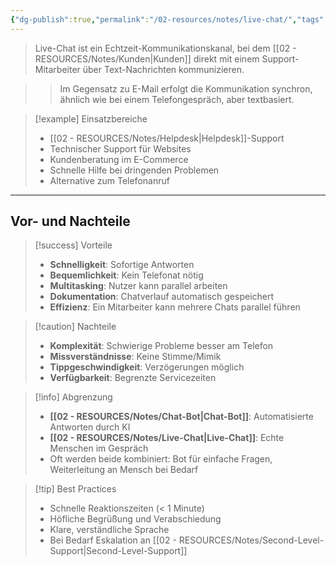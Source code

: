 ```yaml
---
{"dg-publish":true,"permalink":"/02-resources/notes/live-chat/","tags":["informatik/support","kommunikation","GFN/LF06"],"noteIcon":"","updated":"2025-10-24T12:51:03.585+02:00"}
---
```



>Live-Chat ist ein Echtzeit-Kommunikationskanal, bei dem [[02 - RESOURCES/Notes/Kunden\|Kunden]] direkt mit einem Support-Mitarbeiter über Text-Nachrichten kommunizieren.

>>Im Gegensatz zu E-Mail erfolgt die Kommunikation synchron, ähnlich wie bei einem Telefongespräch, aber textbasiert.

>[!example] Einsatzbereiche
>- [[02 - RESOURCES/Notes/Helpdesk\|Helpdesk]]-Support
>- Technischer Support für Websites
>- Kundenberatung im E-Commerce
>- Schnelle Hilfe bei dringenden Problemen
>- Alternative zum Telefonanruf

---

## Vor- und Nachteile

>[!success] Vorteile
>- **Schnelligkeit**: Sofortige Antworten
>- **Bequemlichkeit**: Kein Telefonat nötig
>- **Multitasking**: Nutzer kann parallel arbeiten
>- **Dokumentation**: Chatverlauf automatisch gespeichert
>- **Effizienz**: Ein Mitarbeiter kann mehrere Chats parallel führen

>[!caution] Nachteile
>- **Komplexität**: Schwierige Probleme besser am Telefon
>- **Missverständnisse**: Keine Stimme/Mimik
>- **Tippgeschwindigkeit**: Verzögerungen möglich
>- **Verfügbarkeit**: Begrenzte Servicezeiten

>[!info] Abgrenzung
>- **[[02 - RESOURCES/Notes/Chat-Bot\|Chat-Bot]]**: Automatisierte Antworten durch KI
>- **[[02 - RESOURCES/Notes/Live-Chat\|Live-Chat]]**: Echte Menschen im Gespräch
>- Oft werden beide kombiniert: Bot für einfache Fragen, Weiterleitung an Mensch bei Bedarf

>[!tip] Best Practices
>- Schnelle Reaktionszeiten (< 1 Minute)
>- Höfliche Begrüßung und Verabschiedung
>- Klare, verständliche Sprache
>- Bei Bedarf Eskalation an [[02 - RESOURCES/Notes/Second-Level-Support\|Second-Level-Support]]
